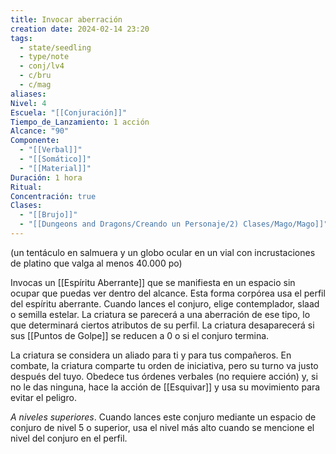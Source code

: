 ```yaml
---
title: Invocar aberración
creation date: 2024-02-14 23:20
tags:
  - state/seedling
  - type/note
  - conj/lv4
  - c/bru
  - c/mag
aliases: 
Nivel: 4
Escuela: "[[Conjuración]]"
Tiempo_de_Lanzamiento: 1 acción
Alcance: "90"
Componente:
  - "[[Verbal]]"
  - "[[Somático]]"
  - "[[Material]]"
Duración: 1 hora
Ritual: 
Concentración: true
Clases:
  - "[[Brujo]]"
  - "[[Dungeons and Dragons/Creando un Personaje/2) Clases/Mago/Mago]]"
---
```

(un tentáculo en salmuera y un globo ocular en un vial con incrustaciones de platino que valga al menos 40.000 po)

Invocas un [[Espíritu Aberrante]] que se manifiesta en un espacio sin ocupar que puedas ver dentro del alcance. Esta forma corpórea usa el perfil del espíritu aberrante. Cuando lances el conjuro, elige contemplador, slaad o semilla estelar. La criatura se parecerá a una aberración de ese tipo, lo que determinará ciertos atributos de su perfil. La criatura desaparecerá si sus [[Puntos de Golpe]] se reducen a 0 o si el conjuro termina.

La criatura se considera un aliado para ti y para tus compañeros. En combate, la criatura comparte tu orden de iniciativa, pero su turno va justo después del tuyo. Obedece tus órdenes verbales (no requiere acción) y, si no le das ninguna, hace la acción de [[Esquivar]] y usa su movimiento para evitar el peligro.

*A niveles superiores*. Cuando lances este conjuro mediante un espacio de conjuro de nivel 5 o superior, usa el nivel más alto cuando se mencione el nivel del conjuro en el perfil.